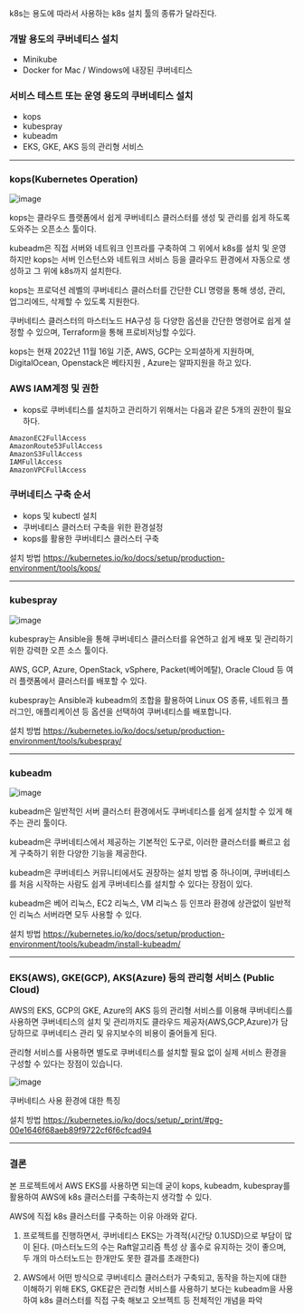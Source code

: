 k8s는 용도에 따라서 사용하는 k8s 설치 툴의 종류가 달라진다.
 
### 개발 용도의 쿠버네티스 설치	  
  - Minikube
  - Docker for Mac / Windows에 내장된 쿠버네티스
  
### 서비스 테스트 또는 운영 용도의 쿠버네티스 설치	  
  - kops
  - kubespray
  - kubeadm
  - EKS, GKE, AKS 등의 관리형 서비스
---
### kops(Kubernetes Operation)
![image](https://user-images.githubusercontent.com/88362207/202084095-34e726ea-a12e-4974-bf50-1d97d18e99e3.png)

kops는 클라우드 플랫폼에서 쉽게 쿠버네티스 클러스터를 생성 및 관리를 쉽게 하도록 도와주는 오픈소스 툴이다. 

kubeadm은 직접 서버와 네트워크 인프라를 구축하여 그 위에서 k8s를 설치 및 운영 하지만 kops는 서버 인스턴스와 네트워크 서비스 등을 클라우드 환경에서 자동으로 생성하고 그 위에 k8s까지 설치한다.                              

kops는 프로덕션 레벨의 쿠버네티스 클러스터를 간단한 CLI 명령을 통해 생성, 관리, 업그리에드, 삭제할 수 있도록 지원한다.

쿠버네티스 클러스터의 마스터노드 HA구성 등 다양한 옵션을 간단한 명령어로 쉽게 설정할 수 있으며, Terraform을 통해 프로비저닝할 수있다.

kops는 현재 2022년 11월 16일 기준, AWS, GCP는 오피셜하게 지원하며, DigitalOcean, Openstack은 베타지원 , Azure는 알파지원을 하고 있다. 


### AWS IAM계정 및 권한

- kops로 쿠버네티스를 설치하고 관리하기 위해서는 다음과 같은 5개의 권한이 필요하다.
```
AmazonEC2FullAccess
AmazonRoute53FullAccess
AmazonS3FullAccess
IAMFullAccess
AmazonVPCFullAccess
```

### 쿠버네티스 구축 순서

- kops 및 kubectl 설치
- 쿠버네티스 클러스터 구축을 위한 환경설정
- kops를 활용한 쿠버네티스 클러스터 구축

설치 방법 https://kubernetes.io/ko/docs/setup/production-environment/tools/kops/


---
### kubespray
![image](https://user-images.githubusercontent.com/88362207/202102171-1e72225a-0976-44b5-b790-44567cbb4ca1.png)

kubespray는 Ansible을 통해 쿠버네티스 클러스터를 유연하고 쉽게 배포 및 관리하기 위한 강력한 오픈 소스 툴이다. 

AWS, GCP, Azure, OpenStack, vSphere, Packet(베어메탈), Oracle Cloud 등 여러 플랫폼에서 클러스터를 배포할 수 있다. 

kubespray는 Ansible과 kubeadm의 조합을 활용하여 Linux OS 종류, 네트워크 플러그인, 애플리케이션 등 옵션을 선택하여 쿠버네티스를 배포합니다.


설치 방법 https://kubernetes.io/ko/docs/setup/production-environment/tools/kubespray/

---
### kubeadm
![image](https://user-images.githubusercontent.com/88362207/202101742-cf183b61-b4d7-481e-9c97-246de39a67da.png)

kubeadm은 일반적인 서버 클러스터 환경에서도 쿠버네티스를 쉽게 설치할 수 있게 해주는 관리 툴이다.

kubeadm은 쿠버네티스에서 제공하는 기본적인 도구로, 이러한 클러스터를 빠르고 쉽게 구축하기 위한 다양한 기능을 제공한다.

kubeadm은 쿠버네티스 커뮤니티에서도 권장하는 설치 방법 중 하나이며, 쿠버네티스를 처음 시작하는 사람도 쉽게 쿠버네티스를 설치할 수 있다는 장점이 있다. 

kubeadm은 베어 리눅스, EC2 리눅스, VM 리눅스 등 인프라 환경에 상관없이 일반적인 리눅스 서버라면 모두 사용할 수 있다. 


설치 방법 https://kubernetes.io/ko/docs/setup/production-environment/tools/kubeadm/install-kubeadm/

---
### EKS(AWS), GKE(GCP), AKS(Azure) 등의 관리형 서비스 (Public Cloud) 

AWS의 EKS, GCP의 GKE, Azure의 AKS 등의 관리형 서비스를 이용해 쿠버네티스를 사용하면 쿠버네티스의 설치 및 관리까지도 클라우드 제공자(AWS,GCP,Azure)가 담당하므로 쿠버네티스 관리 및 유지보수의 비용이 줄어들게 된다.

관리형 서비스를 사용하면 별도로 쿠버네티스를 설치할 필요 없이 실제 서비스 환경을 구성할 수 있다는 장점이 있습니다.


![image](https://user-images.githubusercontent.com/88362207/202118662-25a739d6-6063-4c37-aa34-2f427d046eda.png)

쿠버네티스 사용 환경에 대한 특징

설치 방법 https://kubernetes.io/ko/docs/setup/_print/#pg-00e1646f68aeb89f9722cf6f6cfcad94

---
### 결론
본 프로젝트에서 AWS EKS를 사용하면 되는데 굳이 kops, kubeadm, kubespray를 활용하여 AWS에 k8s 클러스터를 구축하는지 생각할 수 있다.

AWS에 직접 k8s 클러스터를 구축하는 이유 아래와 같다.

1. 프로젝트를 진행하면서, 쿠버네티스 EKS는 가격적(시간당 0.1USD)으로 부담이 많이 된다.
(마스터노드의 수는 Raft알고리즘 특성 상 홀수로 유지하는 것이 좋으며, 두 개의 마스터노드는 한개만도 못한 결과를 초래한다)

2. AWS에서 어떤 방식으로 쿠버네티스 클러스터가 구축되고, 동작을 하는지에 대한 이해하기 위해 EKS, GKE같은 관리형 서비스를 사용하기 보다는 kubeadm을 사용하여 k8s 클러스터를 직접 구축 해보고 오브젝트 등 전체적인 개념을 파악


